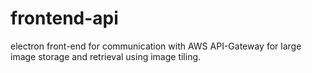 # frontend-api

electron front-end for communication with AWS API-Gateway for large image storage and retrieval using image tiling.

